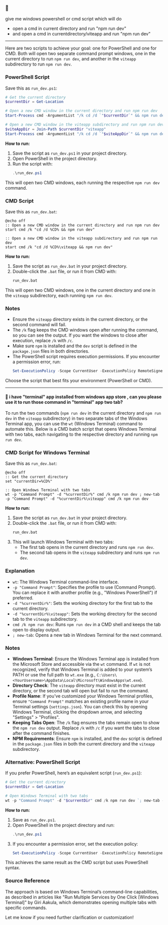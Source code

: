 ### 🔴 
give me windows powershell or cmd script which will do 
- open a cmd in current directory and run "npm run dev"
- and open a cmd in currentdirectory/viteapp and run "npm run dev"
---

Here are two scripts to achieve your goal: one for PowerShell and one for CMD. Both will open two separate command prompt windows, one in the current directory to run `npm run dev`, and another in the `viteapp` subdirectory to run `npm run dev`.

### PowerShell Script
Save this as `run_dev.ps1`:

```powershell
# Get the current directory
$currentDir = Get-Location

# Open a new CMD window in the current directory and run npm run dev
Start-Process cmd -ArgumentList "/k cd /d `"$currentDir`" && npm run dev"

# Open a new CMD window in the viteapp subdirectory and run npm run dev
$viteAppDir = Join-Path $currentDir "viteapp"
Start-Process cmd -ArgumentList "/k cd /d `"$viteAppDir`" && npm run dev"
```

**How to run:**
1. Save the script as `run_dev.ps1` in your project directory.
2. Open PowerShell in the project directory.
3. Run the script with:
   ```powershell
   .\run_dev.ps1
   ```

This will open two CMD windows, each running the respective `npm run dev` command.

### CMD Script
Save this as `run_dev.bat`:

```batch
@echo off
:: Open a new CMD window in the current directory and run npm run dev
start cmd /k "cd /d %CD% && npm run dev"

:: Open a new CMD window in the viteapp subdirectory and run npm run dev
start cmd /k "cd /d %CD%\viteapp && npm run dev"
```

**How to run:**
1. Save the script as `run_dev.bat` in your project directory.
2. Double-click the `.bat` file, or run it from CMD with:
   ```cmd
   run_dev.bat
   ```

This will open two CMD windows, one in the current directory and one in the `viteapp` subdirectory, each running `npm run dev`.

### Notes
- Ensure the `viteapp` directory exists in the current directory, or the second command will fail.
- The `/k` flag keeps the CMD windows open after running the command, so you can see the output. If you want the windows to close after execution, replace `/k` with `/c`.
- Make sure `npm` is installed and the `dev` script is defined in the `package.json` files in both directories.
- The PowerShell script requires execution permissions. If you encounter a permission error, run:
   ```powershell
   Set-ExecutionPolicy -Scope CurrentUser -ExecutionPolicy RemoteSigned
   ```

Choose the script that best fits your environment (PowerShell or CMD).

---
#### 🔴 i have "terminal" app installed from windows app store , can you please use it to run those command in "terminal" app two tab?

To run the two commands (`npm run dev` in the current directory and `npm run dev` in the `viteapp` subdirectory) in two separate tabs of the Windows Terminal app, you can use the `wt` (Windows Terminal) command to automate this. Below is a CMD batch script that opens Windows Terminal with two tabs, each navigating to the respective directory and running `npm run dev`.

### CMD Script for Windows Terminal
Save this as `run_dev.bat`:

```batch
@echo off
:: Get the current directory
set "currentDir=%CD%"

:: Open Windows Terminal with two tabs
wt -p "Command Prompt" -d "%currentDir%" cmd /k npm run dev ; new-tab -p "Command Prompt" -d "%currentDir%\viteapp" cmd /k npm run dev
```

**How to run:**
1. Save the script as `run_dev.bat` in your project directory.
2. Double-click the `.bat` file, or run it from CMD with:
   ```cmd
   run_dev.bat
   ```
3. This will launch Windows Terminal with two tabs:
   - The first tab opens in the current directory and runs `npm run dev`.
   - The second tab opens in the `viteapp` subdirectory and runs `npm run dev`.

### Explanation
- `wt`: The Windows Terminal command-line interface.
- `-p "Command Prompt"`: Specifies the profile to use (Command Prompt). You can replace it with another profile (e.g., "Windows PowerShell") if preferred.
- `-d "%currentDir%"`: Sets the working directory for the first tab to the current directory.
- `-d "%currentDir%\viteapp"`: Sets the working directory for the second tab to the `viteapp` subdirectory.
- `cmd /k npm run dev`: Runs `npm run dev` in a CMD shell and keeps the tab open to display output.
- `; new-tab`: Opens a new tab in Windows Terminal for the next command.

### Notes
- **Windows Terminal**: Ensure the Windows Terminal app is installed from the Microsoft Store and accessible via the `wt` command. If `wt` is not recognized, verify that Windows Terminal is added to your system’s PATH or use the full path to `wt.exe` (e.g., `C:\Users\<YourUsername>\AppData\Local\Microsoft\WindowsApps\wt.exe`).
- **Directory Check**: The `viteapp` directory must exist in the current directory, or the second tab will open but fail to run the command.
- **Profile Name**: If you’ve customized your Windows Terminal profiles, ensure `"Command Prompt"` matches an existing profile name in your Terminal settings (`settings.json`). You can check this by opening Windows Terminal, clicking the dropdown arrow, and selecting "Settings" > "Profiles".
- **Keeping Tabs Open**: The `/k` flag ensures the tabs remain open to show the `npm run dev` output. Replace `/k` with `/c` if you want the tabs to close after the command finishes.
- **NPM Requirements**: Ensure `npm` is installed, and the `dev` script is defined in the `package.json` files in both the current directory and the `viteapp` subdirectory.

### Alternative: PowerShell Script
If you prefer PowerShell, here’s an equivalent script (`run_dev.ps1`):

```powershell
# Get the current directory
$currentDir = Get-Location

# Open Windows Terminal with two tabs
wt -p "Command Prompt" -d "$currentDir" cmd /k npm run dev `; new-tab -p "Command Prompt" -d "$currentDir\viteapp" cmd /k npm run dev
```

**How to run:**
1. Save as `run_dev.ps1`.
2. Open PowerShell in the project directory and run:
   ```powershell
   .\run_dev.ps1
   ```
3. If you encounter a permission error, set the execution policy:
   ```powershell
   Set-ExecutionPolicy -Scope CurrentUser -ExecutionPolicy RemoteSigned
   ```

This achieves the same result as the CMD script but uses PowerShell syntax.

### Source Reference
The approach is based on Windows Terminal’s command-line capabilities, as described in articles like "Run Multiple Services by One Click [Windows Terminal]" by Giri Aakula, which demonstrates opening multiple tabs with specific commands.[](https://giriaakula.medium.com/run-multiple-services-by-one-click-windows-terminal-2d5748a89286)

Let me know if you need further clarification or customization!

